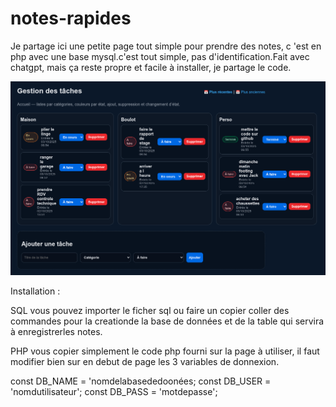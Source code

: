 # notes-rapides

Je partage ici une petite page tout simple pour prendre des notes, c 'est en php avec une base mysql.c'est tout simple, pas d'identification.Fait avec chatgpt, mais ça reste propre et facile à installer, je partage le code.

![Logo](/exempledusite.png)

Installation :

SQL
vous pouvez importer le ficher sql ou faire un copier coller des commandes pour la creationde la base de données et de la table qui servira à enregistrerles notes.

PHP
vous copier simplement le code php fourni sur la page à utiliser, il faut modifier bien sur en debut de page  les 3 variables de donnexion.


const DB_NAME = 'nomdelabasededoonées;
const DB_USER = 'nomdutilisateur';
const DB_PASS = 'motdepasse';




